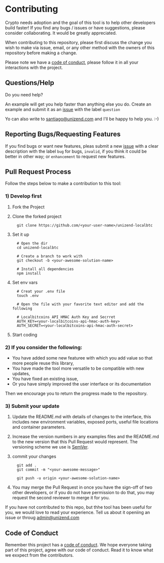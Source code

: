 # Contributing

Crypto needs adoption and the goal of this tool is to help other developers build faster! If you find any bugs / issues or have suggestions, please consider collaborating. It would be greatly appreciated.

When contributing to this repository, please first discuss the change you wish to make via issue,
email, or any other method with the owners of this repository before making a change. 

Please note we have a [code of conduct](CODE-OF-CONDUCT.md), please follow it in all your interactions with the project.

## Questions/Help

Do you need help?

An example will get you help faster than anything else you do. Create an example and submit it as an [issue](https://github.com/Rincorpes/unizend-localbtc/issues) with the label `question`

Yo can also write to santiago@unizend.com and I'll be happy to help you. :-)

## Reporting Bugs/Requesting Features

If you find bugs or want new features, pleas submit a new [issue](https://github.com/Rincorpes/unizend-localbtc/issues) with a clear description with the label `bug` for bugs, `invalid`, if you think it could be better in other way; or `enhancement` to request new features.

## Pull Request Process

Follow the steps below to make a contribution to this tool:

### 1) Develop first

1. Fork the Project
2. Clone the forked project

         git clone https://github.com/<your-user-name>/unizend-localbtc

3. Set it up

         # Open the dir
         cd unizend-localbtc

         # Create a branch to work with
         git checkout -b <your-awesome-solution-name>

         # Install all dependencies
         npm install

4. Set env vars

         # Creat your .env file
         touch .env

         # Open the file with your favorite text editor and add the following

         # Localbitcoins API HMAC Auth Key and Secrret
         AUTH_KEY=<your-localbitcoins-api-hmac-auth-key>
         AUTH_SECRET=<your-localbitcoins-api-hmac-auth-secret>

5. Start coding


### 2) If you consider the following:

* You have added some new featuree with which you add value so that more people reuse this library,
* You have made the tool more versatile to be compatible with new updates,
* You have fixed an existing issue,
* Or you have simply improved the user interface or its documentation
 
Then we encourage you to return the progress made to the repository.

### 3) Submit your update
         
1. Update the README.md with details of changes to the interface, this includes new environment 
   variables, exposed ports, useful file locations and container parameters.
2. Increase the version numbers in any examples files and the README.md to the new version that this
   Pull Request would represent. The versioning scheme we use is [SemVer](http://semver.org/).
3. commit your changes

         git add .
         git commit -m "<your-awesome-message>"

         git push -u origin <your-awesome-solution-name>

4. You may merge the Pull Request in once you have the sign-off of two other developers, or if you 
   do not have permission to do that, you may request the second reviewer to merge it for you.

If you have not contributed to this repo, but thhe tool has been useful for you, we would love to read your experience. Tell us about it openiing an issue or throug admin@unizend.com

## Code of Conduct

Remember this project has a [code of conduct](CODE-OF-CONDUCT.md). We hope everyone taking part of this project, agree with our code of conduct. Read it to know what we exxpect from the contributors.